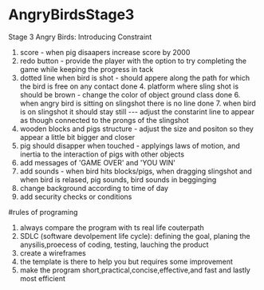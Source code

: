 # AngryBirdsStage3
Stage 3 Angry Birds: Introducing Constraint
1. score - when pig disaapers increase score by 2000
2. redo button - provide the player with the option to try completing the game while keeping the progress in tack
3. dotted line when bird is shot - should appere along the path for which the bird is free on any contact 
done 4. platform where sling shot is should be brown - change the color of object ground class
done 6. when angry bird is sitting on slingshot there is no line
done 7. when bird is on slingshot it should stay still 
--- adjust the constarint line to appear as though connected to the prongs of the slingshot
8. wooden blocks and pigs structure - adjust the size and positon so they appear a little bit bigger and closer 
9. pig should disapper when touched - applyings laws of motion, and inertia to the interaction of pigs with other objects 
10. add messages of 'GAME OVER' and 'YOU WIN' 
11. add sounds - when bird hits blocks/pigs, when dragging slingshot and when bird is relased, pig sounds, bird sounds in begginging 
12. change background according to time of day
13.  add security checks or conditions  




#rules of programing
1. always compare the program with ts real life couterpath
2. SDLC (software devolpement life cycle): defining the goal, planing the anysilis,proecess of coding, testing, lauching the product
3. create a wireframes
4. the template is there to help you but requires some improvement
5. make the program short,practical,concise,effective,and fast and lastly most efficient 
